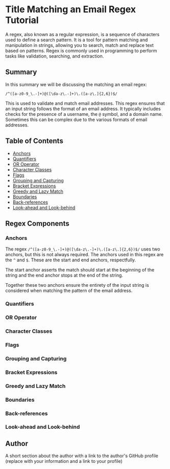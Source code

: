# Title Matching an Email Regex Tutorial

A regex, also known as a regular expression, is a sequence of characters used to define a search pattern. It is a tool for pattern matching and manipulation in strings, allowing you to search, match and replace text based on patterns. Regex is commonly used in programming to perform tasks like validation, searching, and extraction.

## Summary

In this summary we will be discussing the matching an email regex: 

`/^([a-z0-9_\.-]+)@([\da-z\.-]+)\.([a-z\.]{2,6})$/`

This is used to validate and match email addresses. This regex ensures that an input string follows the format of an email address. It typically includes checks for the presence of a username, the `@` symbol, and a domain name. Sometimes this can be complex due to the various formats of email addresses.

## Table of Contents

- [Anchors](#anchors)
- [Quantifiers](#quantifiers)
- [OR Operator](#or-operator)
- [Character Classes](#character-classes)
- [Flags](#flags)
- [Grouping and Capturing](#grouping-and-capturing)
- [Bracket Expressions](#bracket-expressions)
- [Greedy and Lazy Match](#greedy-and-lazy-match)
- [Boundaries](#boundaries)
- [Back-references](#back-references)
- [Look-ahead and Look-behind](#look-ahead-and-look-behind)

## Regex Components

### Anchors
The regex  `/^([a-z0-9_\.-]+)@([\da-z\.-]+)\.([a-z\.]{2,6})$/` uses two anchors, but this is not always required. The anchors used in this regex are the `^` and `$`. These are the start and end anchors, respectfully.

The start anchor asserts the match should start at the beginning of the string and the end anchor stops at the end of the string.

Together these two anchors ensure the entirety of the input string is considered when matching the pattern of the email address.

### Quantifiers

### OR Operator

### Character Classes

### Flags

### Grouping and Capturing

### Bracket Expressions

### Greedy and Lazy Match

### Boundaries

### Back-references

### Look-ahead and Look-behind

## Author

A short section about the author with a link to the author's GitHub profile (replace with your information and a link to your profile)